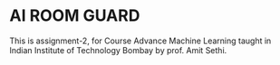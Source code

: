 # AI ROOM GUARD
This is assignment-2, for Course Advance Machine Learning taught in Indian Institute of  Technology Bombay by prof. Amit Sethi.
